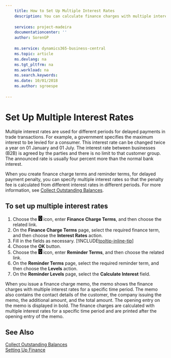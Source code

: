 ```yaml
---
    title: How to Set Up Multiple Interest Rates
    description: You can calculate finance charges with multiple interest rates for a specific period. The interest calculation is similar for all financial charges, with variation only in the rate of interest for a specific period.

    services: project-madeira
    documentationcenter: ''
    author: SorenGP

    ms.service: dynamics365-business-central
    ms.topic: article
    ms.devlang: na
    ms.tgt_pltfrm: na
    ms.workload: na
    ms.search.keywords:
    ms.date: 10/01/2018
    ms.author: sgroespe

---
```

# Set Up Multiple Interest Rates
Multiple interest rates are used for different periods for delayed payments in trade transactions. For example, a government specifies the maximum interest to be levied for a consumer. This interest rate can be changed twice a year on 01 January and 01 July. The interest rate between businesses (B2B) is agreed by the parties and there is no limit to that customer group. The announced rate is usually four percent more than the normal bank interest.

When you create finance charge terms and reminder terms, for delayed payment penalty, you can specify multiple interest rates so that the penalty fee is calculated from different interest rates in different periods. For more information, see [Collect Outstanding Balances](receivables-collect-outstanding-balances.md).

## To set up multiple interest rates  
1.  Choose the ![Lightbulb that opens the Tell Me feature](media/ui-search/search_small.png "Tell me what you want to do") icon, enter **Finance Charge Terms**, and then choose the related link.  
2.  On the **Finance Charge Terms** page, select the required finance term, and then choose the **Interest Rates** action.  
3.  Fill in the fields as necessary. [!INCLUDE[tooltip-inline-tip](includes/tooltip-inline-tip_md.md)]
4.  Choose the **OK** button.  
5.  Choose the ![Lightbulb that opens the Tell Me feature](media/ui-search/search_small.png "Tell me what you want to do") icon, enter **Reminder Terms**, and then choose the related link.  
6.  On the **Reminder Terms** page, select the required reminder term, and then choose the **Levels** action.  
7.  On the **Reminder Levels** page, select the **Calculate Interest** field.  

When you issue a finance charge memo, the memo shows the finance charges with multiple interest rates for a specific time period. The memo also contains the contact details of the customer, the company issuing the memo, the additional amount, and the total amount. The opening entry on the memo is displayed in bold. The finance charges are calculated with multiple interest rates for a specific time period and are printed after the opening entry of the memo.  

## See Also  
[Collect Outstanding Balances](receivables-collect-outstanding-balances.md)  
[Setting Up Finance](finance-setup-finance.md)
